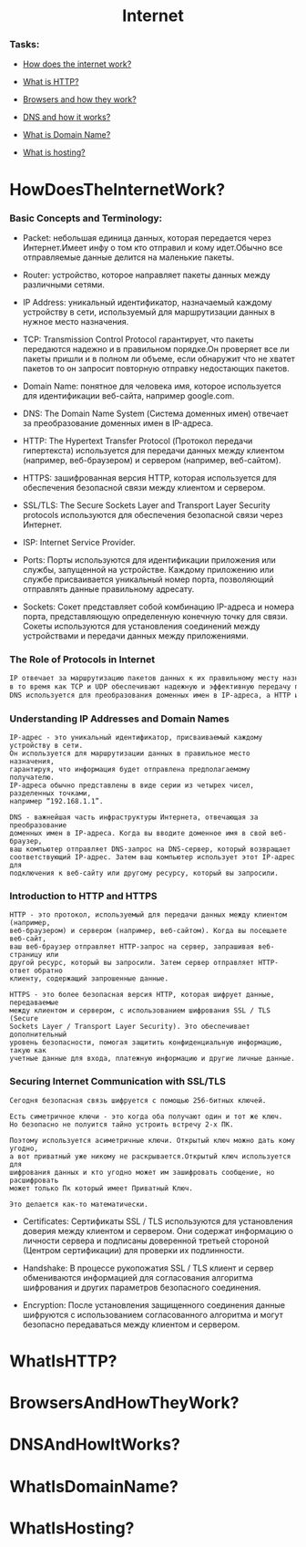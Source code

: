 <h1 align = "center">
Internet
</h1>

<h3 > Tasks: </h3>

* [How does the internet work?](#HowDoesTheInternetWork?)

* [What is HTTP?](#WhatIsHTTP?)

* [Browsers and how they work?](#BrowsersAndHowTheyWork?)

* [DNS and how it works?](#DNSAndHowItWorks?)

* [What is Domain Name?](#WhatIsDomainName?)

* [What is hosting?](#WhatIsHosting?)




# HowDoesTheInternetWork?

### Basic Concepts and Terminology:

* Packet: небольшая единица данных, которая передается через Интернет.Имеет инфу о том кто отправил и кому идет.Обычно все отправляемые данные делится на маленькие пакеты.


* Router: устройство, которое направляет пакеты данных между различными сетями.


* IP Address: уникальный идентификатор, назначаемый каждому устройству в сети, используемый для маршрутизации данных в нужное место назначения.

* TCP: Transmission Control Protocol гарантирует, что пакеты передаются надежно и в правильном порядке.Он проверяет все ли пакеты пришли и в полном ли объеме, если обнаружит что не хватет пакетов то он запросит повторную отправку недостающих пакетов.

* Domain Name: понятное для человека имя, которое используется для идентификации веб-сайта, например google.com.

* DNS: The Domain Name System (Система доменных имен) отвечает за преобразование доменных имен в IP-адреса.


* HTTP: The Hypertext Transfer Protocol (Протокол передачи гипертекста) используется для передачи данных между клиентом (например, веб-браузером) и сервером (например, веб-сайтом).


* HTTPS: зашифрованная версия HTTP, которая используется для обеспечения безопасной связи между клиентом и сервером.


* SSL/TLS: The Secure Sockets Layer and Transport Layer Security protocols используются для обеспечения безопасной связи через Интернет.

* ISP: Internet Service Provider.

* Ports: Порты используются для идентификации приложения или службы, запущенной на устройстве. Каждому приложению или службе присваивается уникальный номер порта, позволяющий отправлять данные правильному адресату.

* Sockets: Сокет представляет собой комбинацию IP-адреса и номера порта, представляющую определенную конечную точку для связи. Сокеты используются для установления соединений между устройствами и передачи данных между приложениями.

### The Role of Protocols in Internet

```markdown 
IP отвечает за маршрутизацию пакетов данных к их правильному месту назначения,
в то время как TCP и UDP обеспечивают надежную и эффективную передачу пакетов.
DNS используется для преобразования доменных имен в IP-адреса, а HTTP используется для передачи данных между клиентами и серверами.
```


### Understanding IP Addresses and Domain Names

    IP-адрес - это уникальный идентификатор, присваиваемый каждому устройству в сети. 
    Он используется для маршрутизации данных в правильное место назначения, 
    гарантируя, что информация будет отправлена предполагаемому получателю. 
    IP-адреса обычно представлены в виде серии из четырех чисел, разделенных точками, 
    например “192.168.1.1”.

<p></p>

    DNS - важнейшая часть инфраструктуры Интернета, отвечающая за преобразование 
    доменных имен в IP-адреса. Когда вы вводите доменное имя в свой веб-браузер, 
    ваш компьютер отправляет DNS-запрос на DNS-сервер, который возвращает 
    соответствующий IP-адрес. Затем ваш компьютер использует этот IP-адрес для 
    подключения к веб-сайту или другому ресурсу, который вы запросили.

### Introduction to HTTP and HTTPS
    HTTP - это протокол, используемый для передачи данных между клиентом (например, 
    веб-браузером) и сервером (например, веб-сайтом). Когда вы посещаете веб-сайт, 
    ваш веб-браузер отправляет HTTP-запрос на сервер, запрашивая веб-страницу или 
    другой ресурс, который вы запросили. Затем сервер отправляет HTTP-ответ обратно 
    клиенту, содержащий запрошенные данные.

<p></p>

    HTTPS - это более безопасная версия HTTP, которая шифрует данные, передаваемые 
    между клиентом и сервером, с использованием шифрования SSL / TLS (Secure 
    Sockets Layer / Transport Layer Security). Это обеспечивает дополнительный 
    уровень безопасности, помогая защитить конфиденциальную информацию, такую как 
    учетные данные для входа, платежную информацию и другие личные данные.

### Securing Internet Communication with SSL/TLS

    Сегодня безопасная связь шифруется с помощью 256-битных ключей. 

    Есть симетричное ключи - это когда оба получают один и тот же ключ.
    Но безопасно не полуится тайно устроить встречу 2-х ПК.
    
    Поэтому используется асиметричные ключи. Открытый ключ можно дать кому угодно, 
    а вот приватный уже никому не раскрывается.Открытый ключ используется для 
    шифрования данных и кто угодно может им зашифровать сообщение, но расшифровать 
    может только Пк который имеет Приватный Ключ.
    
    Это делается как-то математически. 

* Certificates: Сертификаты SSL / TLS используются для установления доверия между клиентом и сервером. Они содержат информацию о личности сервера и подписаны доверенной третьей стороной (Центром сертификации) для проверки их подлинности.

* Handshake: В процессе рукопожатия SSL / TLS клиент и сервер обмениваются информацией для согласования алгоритма шифрования и других параметров безопасного соединения.

* Encryption: После установления защищенного соединения данные шифруются с использованием согласованного алгоритма и могут безопасно передаваться между клиентом и сервером.

# WhatIsHTTP?

# BrowsersAndHowTheyWork?

# DNSAndHowItWorks?

# WhatIsDomainName?

# WhatIsHosting?